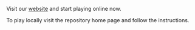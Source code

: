 Visit our [website](https://online-chess.netlify.com/) and start playing online now.

To play locally visit the repository home page and follow the instructions.